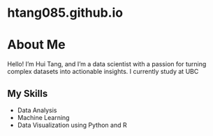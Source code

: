 # htang085.github.io

# About Me

Hello! I’m Hui Tang, and I’m a data scientist with a passion for turning complex datasets into actionable insights. I currently study at UBC


## My Skills

- Data Analysis
- Machine Learning
- Data Visualization using Python and R
